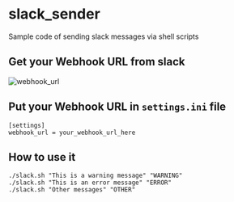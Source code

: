 # slack_sender
Sample code of sending slack messages via shell scripts

## Get your Webhook URL from slack
![webhook_url](https://user-images.githubusercontent.com/8428372/33514509-7e68df80-d798-11e7-8cd5-2e6bcfec677d.png)

## Put your Webhook URL in `settings.ini` file
```
[settings]
webhook_url = your_webhook_url_here
```

## How to use it
```
./slack.sh "This is a warning message" "WARNING"
./slack.sh "This is an error message" "ERROR"
./slack.sh "Other messages" "OTHER"
```